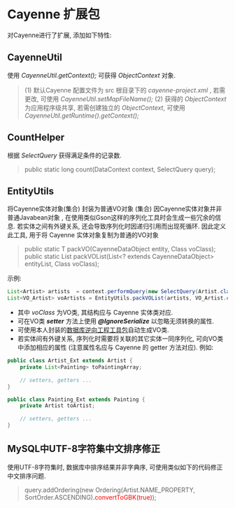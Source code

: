 # Cayenne 扩展包

对Cayenne进行了扩展, 添加如下特性:

## CayenneUtil 
使用 _CayenneUtil.getContext();_ 可获得 _ObjectContext_ 对象.
> (1) 默认Cayenne 配置文件为 src 根目录下的 _cayenne-project.xml_  , 若需更改, 可使用 _CayenneUtil.setMapFileName();_
> (2) 获得的 _ObjectContext_ 为应用程序级共享, 若需创建独立的 _ObjectContext_, 可使用  _CayenneUtil.getRuntime().getContext();_

## CountHelper 
根据 _SelectQuery_ 获得满足条件的记录数. 
> public static long count(DataContext context, SelectQuery query);

## EntityUtils
将Cayenne实体对象(集合) 封装为普通VO对象 (集合)
因Cayenne实体对象并非普通Javabean对象 , 在使用类似Gson这样的序列化工具时会生成一些冗余的信息. 若实体之间有外键关系, 还会导致序列化时因递归引用而出现死循环. 因此定义此工具, 用于将 Cayenne 实体对象复制为普通的VO对象  
> public static <T> T packVO(CayenneDataObject entity, Class<T> voClass);
> public static <T> List<T> packVOList(List<? extends CayenneDataObject> entityList, Class<T> voClass);

示例:
```java
List<Artist> artists  = context.performQuery(new SelectQuery(Artist.class));		// Artist 为 Cayenne 实体类
List<VO_Artist> voArtists = EntityUtils.packVOList(artists, VO_Artist.class);
```
* 其中 _voClass_ 为VO类, 其结构应与 Cayenne 实体类对应.
* 可在VO类 ___setter___ 方法上使用 ___@IgnoreSerialize___ 以忽略无须转换的属性. 
* 可使用本人封装的[数据库逆向工程工具包](https://github.com/baileykm/re-engineer)自动生成VO类. 
*  若实体间有外键关系, 序列化时需要将关联的其它实体一同序列化, 可向VO类中添加相应的属性 (注意属性名应与 Cayenne 的 getter 方法对应). 例如:
```java
public class Artist_Ext extends Artist {
	private List<Painting> toPaintingArray;
	
	// setters, getters ...   
}
```
```java
public class Painting_Ext extends Painting {
	private Artist toArtist;
	
	// setters, getters ...   
}
```

## MySQL中UTF-8字符集中文排序修正
使用UTF-8字符集时, 数据库中排序结果并非字典序, 可使用类似如下的代码修正中文排序问题.
> query.addOrdering(new Ordering(Artist.NAME_PROPERTY, SortOrder.ASCENDING)<font color='red'>.convertToGBK(true)</font>);